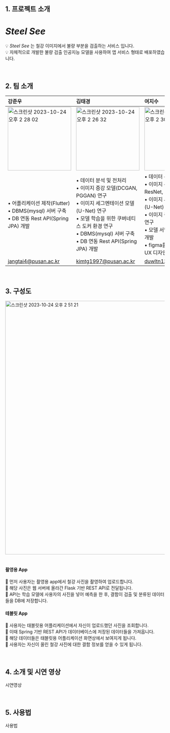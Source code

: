 ## 1. 프로젝트 소개
# _Steel See_
💡 _Steel See_ 는 철강 이미지에서 불량 부분을 검출하는 서비스 입니다.<br>
💡 자체적으로 개발한 불량 검출 인공지능 모델을 사용하여 앱 서비스 형태로 배포하였습니다.<br>

<br> 

## 2. 팀 소개
|강준우|김태경|여지수|
|:---|:---|:---|
|<img width="200" alt="스크린샷 2023-10-24 오후 2 28 02" src="https://github.com/pnucse-capstone/capstone-2023-1-02/assets/76769044/e8eba3b2-7097-42fc-bb5a-61bfc2872998">|<img width="200" alt="스크린샷 2023-10-24 오후 2 26 32" src="https://github.com/pnucse-capstone/capstone-2023-1-02/assets/76769044/ffdb114c-06e0-45fb-8fe6-9a3f06ee19d0"/>|<img width="200" alt="스크린샷 2023-10-24 오후 2 30 54" src="https://github.com/pnucse-capstone/capstone-2023-1-02/assets/76769044/0cf44abf-47ae-415f-a02b-a3507e564035">|
|• 어플리케이션 제작(Flutter) <br>• DBMS(mysql) 서버 구축<br>• DB 연동 Rest API(Spring JPA) 개발| • 데이터 분석 및 전처리<br>• 이미지 증강 모델(DCGAN, PGGAN) 연구<br>• 이미지 세그멘테이션 모델(U-Net) 연구<br>• 모델 학습을 위한 쿠버네티스 도커 환경 연구<br>• DBMS(mysql) 서버 구축 <br>• DB 연동 Rest API(Spring JPA) 개발|• 데이터 분석 및 전처리<br>• 이미지 분류 모델(CNN, ResNet, EfficientNet) 연구<br>• 이미지 세그멘테이션 모델(U-Net) 연구<br>• 이미지 증강 모델 (DCGAN) 연구<br>• 모델 서빙 Rest API(Flask) 개발<br>• figma를 활용하여 UI 및 UX 디자인|
| jangtai4@pusan.ac.kr| kimtg1997@pusan.ac.kr| duwltn1301@pusan.ac.kr|

<br> 

## 3. 구성도
<img width="800" alt="스크린샷 2023-10-24 오후 2 51 21" src="https://github.com/pnucse-capstone/capstone-2023-1-02/assets/76769044/5e275e2d-a241-40e2-a7cf-04aa63595adb">
<br><br>

#### 촬영용 App
🐥 먼저 사용자는 촬영용 app에서 철강 사진을 촬영하여 업로드합니다. <br>
🐥 해당 사진은 웹 서버에 올라간 Flask 기반 REST API로 전달됩니다. <br>
🐥 API는 학습 모델에 사용자의 사진을 넣어 예측을 한 후, 결함이 검출 및 분류된 데이터들을 DB에 저장합니다. <br>

#### 테블릿 App
🐥 사용자는 태블릿용 어플리케이션에서 자신이 업로드했던 사진을 조회합니다. <br>
🐥 이때 Spring 기반 REST API가 데이터베이스에 저장된 데이터들을 가져옵니다. <br>
🐥 해당 데이터들은 태블릿용 어플리케이션 화면상에서 보여지게 됩니다. <br>
🐥 사용자는 자신이 올린 철강 사진에 대한 결함 정보를 얻을 수 있게 됩니다.<br>

<br> 


## 4. 소개 및 시연 영상
시연영상


<br> 


## 5. 사용법
사용법
